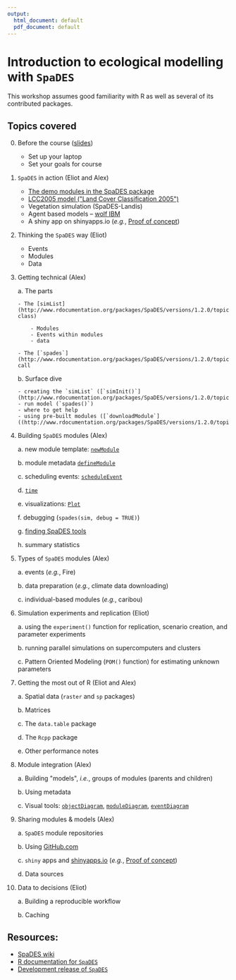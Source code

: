 ```yaml
---
output:
  html_document: default
  pdf_document: default
---
```

# Introduction to ecological modelling with `SpaDES`

This workshop assumes good familiarity with R as well as several of its contributed packages.

## Topics covered
0. Before the course ([slides](htmlpreview.github.io/?https://github.com/PredictiveEcology/workshops/blob/master/SpaDES_intro/slides/00-prerequisites.html))

    - Set up your laptop
    - Set your goals for course

1. `SpaDES` in action (Eliot and Alex) 

    - [The demo modules in the SpaDES package](https://github.com/PredictiveEcology/SpaDES/blob/master/inst/sampleModules/SpaDES_sampleModules/SpaDES_sampleModules.Rmd)
    - [LCC2005 model ("Land Cover Classification 2005")](http://htmlpreview.github.io/?https://github.com/PredictiveEcology/SpaDES-modules/blob/master/modules/LCC2005/LCC2005.html)
    - Vegetation simulation (SpaDES-Landis)
    - Agent based models – [wolf IBM](http://htmlpreview.github.io/?https://github.com/PredictiveEcology/SpaDES-modules/blob/master/modules/wolfAlps/wolfAlps.html)
    - A shiny app on shinyapps.io (*e.g.*, [Proof of concept](https://spades.shinyapps.io/ForestChange_ProofOfConcept/))
    
2. Thinking the `SpaDES` way (Eliot)

    - Events 
    - Modules
    - Data

3.  Getting technical (Alex)

    a. The parts
    
        - The [simList](http://www.rdocumentation.org/packages/SpaDES/versions/1.2.0/topics/.simList-class)
        
            - Modules
            - Events within modules
            - data
            
        - The [`spades`](http://www.rdocumentation.org/packages/SpaDES/versions/1.2.0/topics/spades) call

    
    b. Surface dive
    
        - creating the `simList` ([`simInit()`](http://www.rdocumentation.org/packages/SpaDES/versions/1.2.0/topics/simInit))
        - run model (`spades()`)
        - where to get help
        - using pre-built modules ([`downloadModule`]((http://www.rdocumentation.org/packages/SpaDES/versions/1.2.0/topics/downloadModule)))
        

4. Building `SpaDES` modules (Alex)
    
    a. new module template: [`newModule`](http://www.rdocumentation.org/packages/SpaDES/versions/1.2.0/topics/newModule)
    
    b. module metadata [`defineModule`](http://www.rdocumentation.org/packages/SpaDES/versions/1.2.0/topics/defineModule)
    
    c. scheduling events: [`scheduleEvent`](http://www.rdocumentation.org/packages/SpaDES/versions/1.2.0/topics/scheduleEvent)
    
    d. [`time`](http://www.rdocumentation.org/packages/SpaDES/versions/1.2.0/topics/time)
    
    e. visualizations: [`Plot`](http://www.rdocumentation.org/packages/SpaDES/versions/1.2.0/topics/Plot)
    
    f. debugging (`spades(sim, debug = TRUE)`)
    
    g. [finding SpaDES tools](http://www.rdocumentation.org/packages/SpaDES/versions/1.2.0/topics/spades-package)
    
    h. summary statistics

5. Types of `SpaDES` modules (Alex)
    
    a. events (*e.g.*, Fire)
    
    b. data preparation (*e.g.*, climate data downloading)
    
    c. individual-based modules (*e.g.*, caribou)

6. Simulation experiments and replication (Eliot)
    
    a. using the `experiment()` function for replication, scenario creation, and parameter experiments
    
    b. running parallel simulations on supercomputers and clusters
    
    c. Pattern Oriented Modeling (`POM()` function) for estimating unknown parameters

7. Getting the most out of R (Eliot and Alex)
    
    a. Spatial data (`raster` and `sp` packages)
    
    b. Matrices
    
    c. The `data.table` package
    
    d. The `Rcpp` package
    
    e. Other performance notes

8. Module integration (Alex)
    
    a. Building "models", *i.e.*, groups of modules (parents and children)
    
    b. Using metadata
    
    c. Visual tools: [`objectDiagram`](http://www.rdocumentation.org/packages/SpaDES/versions/1.2.0/topics/objectDiagram), [`moduleDiagram`](http://www.rdocumentation.org/packages/SpaDES/versions/1.2.0/topics/moduleDiagram), [`eventDiagram`](http://www.rdocumentation.org/packages/SpaDES/versions/1.2.0/topics/eventDiagram)

9. Sharing modules & models (Alex)
    
    a. `SpaDES` module repositories
    
    b. Using [GitHub.com](https://github.com)
    
    c. `shiny` apps and [shinyapps.io](http://www.shinyapps.io/) (*e.g.*, [Proof of concept](https://spades.shinyapps.io/ForestChange_ProofOfConcept/))
    
    d. Data sources

10. Data to decisions (Eliot)

    a. Building a reproducible workflow

    b. Caching
    

## Resources:

- [SpaDES wiki](https://github.com/PredictiveEcology/SpaDES/wiki)
- [R documentation for `SpaDES`](http://www.rdocumentation.org/packages/SpaDES/versions/1.2.0)
- [Development release of `SpaDES`](https://github.com/PredictiveEcology/SpaDES/tree/development)

